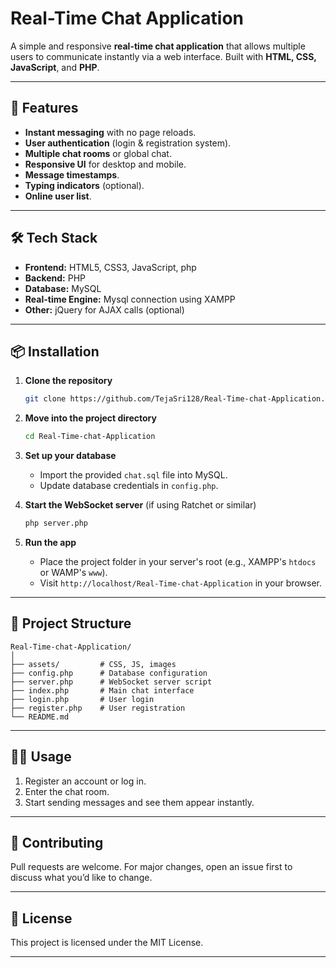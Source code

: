 # Real-Time Chat Application

A simple and responsive **real-time chat application** that allows multiple users to communicate instantly via a web interface. Built with **HTML, CSS, JavaScript**, and **PHP**.

---

## 🚀 Features

* **Instant messaging** with no page reloads.
* **User authentication** (login & registration system).
* **Multiple chat rooms** or global chat.
* **Responsive UI** for desktop and mobile.
* **Message timestamps**.
* **Typing indicators** (optional).
* **Online user list**.

---

## 🛠️ Tech Stack

* **Frontend:** HTML5, CSS3, JavaScript, php
* **Backend:** PHP
* **Database:** MySQL
* **Real-time Engine:** Mysql connection using XAMPP
* **Other:** jQuery for AJAX calls (optional)

---

## 📦 Installation

1. **Clone the repository**

   ```bash
   git clone https://github.com/TejaSri128/Real-Time-chat-Application.git
   ```

2. **Move into the project directory**

   ```bash
   cd Real-Time-chat-Application
   ```

3. **Set up your database**

   * Import the provided `chat.sql` file into MySQL.
   * Update database credentials in `config.php`.

4. **Start the WebSocket server** (if using Ratchet or similar)

   ```bash
   php server.php
   ```

5. **Run the app**

   * Place the project folder in your server's root (e.g., XAMPP's `htdocs` or WAMP's `www`).
   * Visit `http://localhost/Real-Time-chat-Application` in your browser.

---

## 📂 Project Structure

```
Real-Time-chat-Application/
│
├── assets/         # CSS, JS, images
├── config.php      # Database configuration
├── server.php      # WebSocket server script
├── index.php       # Main chat interface
├── login.php       # User login
├── register.php    # User registration
└── README.md
```

---

## 🧑‍💻 Usage

1. Register an account or log in.
2. Enter the chat room.
3. Start sending messages and see them appear instantly.

---

## 🤝 Contributing

Pull requests are welcome. For major changes, open an issue first to discuss what you’d like to change.

---

## 📜 License

This project is licensed under the MIT License.

---

